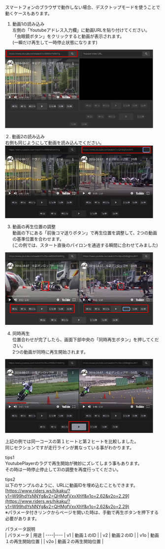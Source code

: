スマートフォンのブラウザで動作しない場合、デスクトップモードを使うことで動くケースもあります。  
  
1. 動画1の読み込み  
左側の「Youtubeアドレス入力欄」に動画URLを貼り付けてください。  
「虫眼鏡ボタン」をクリックすると動画が表示されます。  
(一瞬だけ再生して一時停止状態になります) 
<img src="image/m1.png" />

２. 動画2の読み込み  
右側も同じようにして動画を読み込んでください。  
<img src="image/m2.png" />

3. 動画の再生位置の調整  
動画の下にある「前後コマ送りボタン」で再生位置を調整して、2つの動画の基準位置を合わせます。  
(この例では、スタート直後のパイロンを通過する瞬間に合わせてみました)  
<img src="image/m3.png" />

4. 同時再生  
位置合わせが完了したら、画面下部中央の「同時再生ボタン」を押してください。  
2つの動画が同時に再生開始されます。  
<img src="image/m4.png" />  
  
上記の例では同一コースの第１ヒートと第２ヒートを比較しました。  
同じセクションですが走行ラインが異なっている事がわかります。  
  
tips1  
YoutubePlayerのラグで再生開始が微妙にズレてしまう事もあります。  
その時は一時停止停止して3)の調整を再度行ってください。  
  
tips2  
以下のサンプルのように、URLに動画IDを埋め込むこともできます。
[https://www.riders.ws/hikaku/?v1=W99hdYsNNYg&v2=QHMgfVxvXhY&v1o=2.62&v2o=2.29](https://www.riders.ws/hikaku/?v1=W99hdYsNNYg&v2=QHMgfVxvXhY&v1o=2.62&v2o=2.29)  
※パラメータ付きリンクからページを開いた時は、手動で再生ボタンを押下する必要があります。

パラメータ説明  
| パラメータ | 用途 |
----|---- 
| v1 | 動画１のID |
| v2 | 動画２のID |
| v1o | 動画１の再生開始位置 |
| v2o | 動画２の再生開始位置 |
